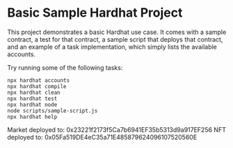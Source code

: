 # Basic Sample Hardhat Project

This project demonstrates a basic Hardhat use case. It comes with a sample contract, a test for that contract, a sample script that deploys that contract, and an example of a task implementation, which simply lists the available accounts.

Try running some of the following tasks:

```shell
npx hardhat accounts
npx hardhat compile
npx hardhat clean
npx hardhat test
npx hardhat node
node scripts/sample-script.js
npx hardhat help
```
Market deployed to: 0x23221f2173f5Ca7b6941EF35b5313d9a917EF256
NFT deployed to: 0x05Fa519DE4eC35a71E485879624096107520560E
